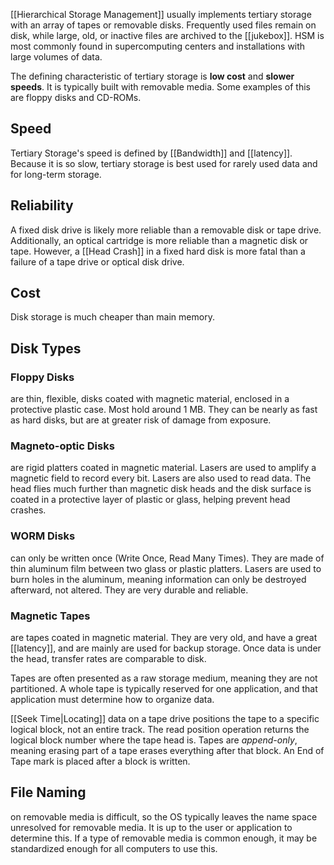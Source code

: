 [[Hierarchical Storage Management]] usually implements tertiary storage with an array of tapes or removable disks. Frequently used files remain on disk, while large, old, or inactive files are archived to the [[jukebox]]. HSM is most commonly found in supercomputing centers and installations with large volumes of data. 

The defining characteristic of tertiary storage is **low cost** and **slower speeds**. It is typically built with removable media. Some examples of this are floppy disks and CD-ROMs. 

## Speed

Tertiary Storage's speed is defined by [[Bandwidth]] and [[latency]]. Because it is so slow, tertiary storage is best used for rarely used data and for long-term storage. 

## Reliability

A fixed disk drive is likely more reliable than a removable disk or tape drive. Additionally, an optical cartridge is more reliable than a magnetic disk or tape. However, a [[Head Crash]] in a fixed hard disk is more fatal than a failure of a tape drive or optical disk drive. 

## Cost

Disk storage is much cheaper than main memory. 

## Disk Types

### Floppy Disks
are thin, flexible, disks coated with magnetic material, enclosed in a protective plastic case. Most hold around 1 MB. They can be nearly as fast as hard disks, but are at greater risk of damage from exposure. 

### Magneto-optic Disks
are rigid platters coated in magnetic material. Lasers are used to amplify a magnetic field to record every bit. Lasers are also used to read data. The head flies much further than magnetic disk heads and the disk surface is coated in a protective layer of plastic or glass, helping prevent head crashes. 

### WORM Disks
can only be written once (Write Once, Read Many Times). They are made of thin aluminum film between two glass or plastic platters. Lasers are used to burn holes in the aluminum, meaning information can only be destroyed afterward, not altered. They are very durable and reliable. 

### Magnetic Tapes
are tapes coated in magnetic material. They are very old, and have a great [[latency]], and are mainly are used for backup storage. Once data is under the head, transfer rates are comparable to disk. 

Tapes are often presented as a raw storage medium, meaning they are not partitioned. A whole tape is typically reserved for one application, and that application must determine how to organize data. 

[[Seek Time|Locating]] data on a tape drive positions the tape to a specific logical block, not an entire track. The read position operation returns the logical block number where the tape head is. Tapes are *append-only*, meaning erasing part of a tape erases everything after that block. An End of Tape mark is placed after a block is written. 

## File Naming
on removable media is difficult, so the OS typically leaves the name space unresolved for removable media. It is up to the user or application to determine this. If a type of removable media is common enough, it may be standardized enough for all computers to use this. 


